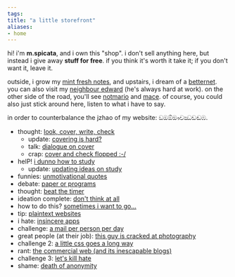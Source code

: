```yaml
---
tags: 
title: "a little storefront"
aliases:
- home
---
```


hi! i'm **m.spicata**, and i own this "shop". i don't sell anything here, but instead i give away **stuff for free**. if you think it's worth it take it; if you don't want it, leave it.

outside, i grow my [mint fresh notes](https://spicata.github.io/mint-fresh-notes/), and upstairs, i dream of a [betternet](https://spicata.github.io/betternet/). you can also visit my [neighbour edward](https://eddietheed.github.io/obsidiannotes-v.2/) (he's always hard at work). on the other side of the road, you'll see [notmario](https://notes.notmario.net/) and [mace](https://macesnotes.netlify.app/). of course, you could also just stick around here, listen to what i have to say.

in order to counterbalance the jzhao of my website: ඞඔඕඖචඣඩඬඹ.

- thought: [look, cover, write, check](coverCheck)
  - update: [covering is hard?](coverIsHard)
  - talk: [dialogue on cover](coverDialogue.md)
  - crap: [cover and check flopped :-/](coverFlop.md)
- helP! [i dunno how to study](iDunno)
  - update: [updating ideas on study](updatingStudyIdeas)
- funnies: [unmotivational quotes](unmotivational)
- debate: [paper or programs](paperPrograms.md)
- thought: [beat the timer](beatTheTimer.md)
- ideation complete: [don't think at all](dontThink.md)
- how to do this? [sometimes i want to go...](sometimesWant.md)
- tip: [plaintext websites](textWebsites.md)
- i hate: [insincere apps](insincereApps.md)
- challenge: [a mail per person per day](oneMail.md)
- great people (at their job): [this guy is cracked at photography](https://www.curious-creature.com/)
- challenge 2: [a little css goes a long way](littleCSS.md)
- rant: [the commercial web (and its inescapable blogs)](commericalWeb.md)
- challenge 3: [let's kill hate](killHate.md)
- shame: [death of anonymity](deathOfAnonymous.md)
